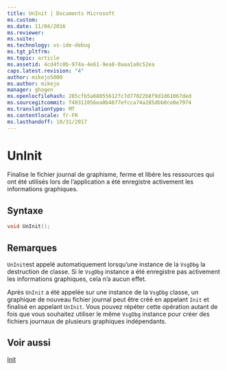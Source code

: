 ```yaml
---
title: UnInit | Documents Microsoft
ms.custom: 
ms.date: 11/04/2016
ms.reviewer: 
ms.suite: 
ms.technology: vs-ide-debug
ms.tgt_pltfrm: 
ms.topic: article
ms.assetid: 4cd4fc0b-974a-4e61-9ea8-0aaa1a0c52ea
caps.latest.revision: "4"
author: mikejo5000
ms.author: mikejo
manager: ghogen
ms.openlocfilehash: 285cfb5a68055612fc7d77022b8f9d1d61067ded
ms.sourcegitcommit: f40311056ea0b4677efcca74a285dbb0ce0e7974
ms.translationtype: MT
ms.contentlocale: fr-FR
ms.lasthandoff: 10/31/2017
---
```

# <a name="uninit"></a>UnInit
Finalise le fichier journal de graphisme, ferme et libère les ressources qui ont été utilisés lors de l’application a été enregistre activement les informations graphiques.  
  
## <a name="syntax"></a>Syntaxe  
  
```C++  
void UnInit();  
```  
  
## <a name="remarks"></a>Remarques  
 `UnInit`est appelé automatiquement lorsqu’une instance de la `VsgDbg` la destruction de classe. Si le `VsgDbg` instance a été enregistre pas activement les informations graphiques, cela n’a aucun effet.  
  
 Après `UnInit` a été appelée sur une instance de la `VsgDbg` classe, un graphique de nouveau fichier journal peut être créé en appelant `Init` et finalisé en appelant `UnInit`. Vous pouvez répéter cette opération autant de fois que vous souhaitez utiliser le même `VsgDbg` instance pour créer des fichiers journaux de plusieurs graphiques indépendants.  
  
## <a name="see-also"></a>Voir aussi  
 [Init](init.md)